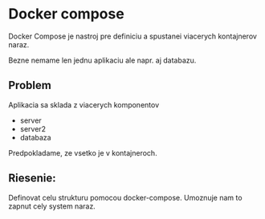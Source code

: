 # Docker compose

Docker Compose je nastroj pre definiciu a spustanei viacerych kontajnerov naraz.

Bezne nemame len jednu aplikaciu ale napr. aj databazu.

## Problem

Aplikacia sa sklada z viacerych komponentov

- server
- server2
- databaza

Predpokladame, ze vsetko je v kontajneroch.

## Riesenie:
Definovat celu strukturu pomocou docker-compose. Umoznuje nam to zapnut cely system naraz.